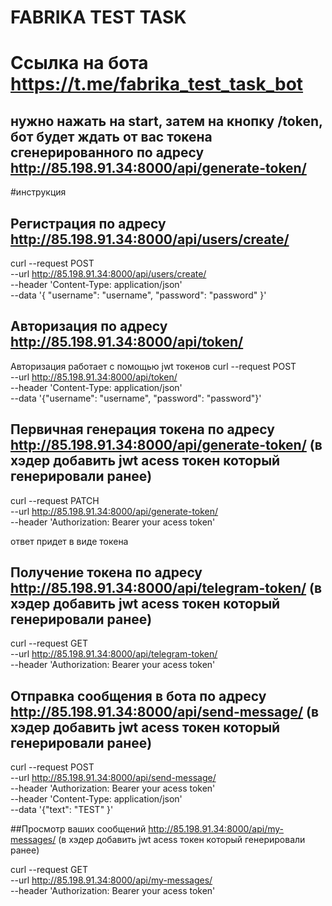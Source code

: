 # FABRIKA TEST TASK
# Ссылка на бота https://t.me/fabrika_test_task_bot
## нужно нажать на start, затем на кнопку /token, бот будет ждать от вас токена сгенерированного по адресу http://85.198.91.34:8000/api/generate-token/

#инструкция
## Регистрация по адресу http://85.198.91.34:8000/api/users/create/

curl --request POST \
  --url http://85.198.91.34:8000/api/users/create/ \
  --header 'Content-Type: application/json' \
  --data '{
	"username": "username",
	"password": "password"
}'

## Авторизация по адресу http://85.198.91.34:8000/api/token/
Авторизация работает с помощью jwt токенов
curl --request POST \
  --url http://85.198.91.34:8000/api/token/ \
  --header 'Content-Type: application/json' \
  --data '{"username": "username",
"password": "password"}'

## Первичная генерация токена по адресу http://85.198.91.34:8000/api/generate-token/ (в хэдер добавить jwt acess токен который генерировали ранее)
curl --request PATCH \
  --url http://85.198.91.34:8000/api/generate-token/ \
  --header 'Authorization: Bearer your acess token'

ответ придет в виде токена

## Получение токена по адресу http://85.198.91.34:8000/api/telegram-token/ (в хэдер добавить jwt acess токен который генерировали ранее)

curl --request GET \
  --url http://85.198.91.34:8000/api/telegram-token/ \
  --header 'Authorization: Bearer your acess token'
  
## Отправка сообщения в бота по адресу http://85.198.91.34:8000/api/send-message/ (в хэдер добавить jwt acess токен который генерировали ранее)

curl --request POST \
  --url http://85.198.91.34:8000/api/send-message/ \
  --header 'Authorization: Bearer your acess token' \
  --header 'Content-Type: application/json' \
  --data '{"text": "TEST"
}'

##Просмотр ваших сообщений http://85.198.91.34:8000/api/my-messages/ (в хэдер добавить jwt acess токен который генерировали ранее)

curl --request GET \
  --url http://85.198.91.34:8000/api/my-messages/ \
  --header 'Authorization: Bearer your acess token'


  

